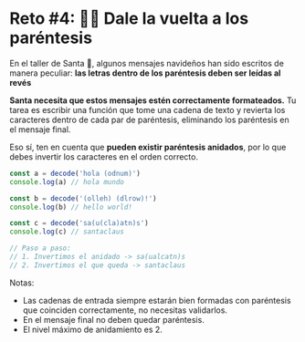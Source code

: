 # Reto #4: 😵‍💫 Dale la vuelta a los paréntesis

En el taller de Santa 🎅, algunos mensajes navideños han sido escritos de manera peculiar: **las letras dentro de los paréntesis deben ser leídas al revés**

**Santa necesita que estos mensajes estén correctamente formateados.** Tu tarea es escribir una función que tome una cadena de texto y revierta los caracteres dentro de cada par de paréntesis, eliminando los paréntesis en el mensaje final.

Eso sí, ten en cuenta que **pueden existir paréntesis anidados**, por lo que debes invertir los caracteres en el orden correcto.

```javascript
const a = decode('hola (odnum)')
console.log(a) // hola mundo

const b = decode('(olleh) (dlrow)!')
console.log(b) // hello world!

const c = decode('sa(u(cla)atn)s')
console.log(c) // santaclaus

// Paso a paso:
// 1. Invertimos el anidado -> sa(ualcatn)s
// 2. Invertimos el que queda -> santaclaus
```

Notas:

- Las cadenas de entrada siempre estarán bien formadas con paréntesis que coinciden correctamente, no necesitas validarlos.
- En el mensaje final no deben quedar paréntesis.
- El nivel máximo de anidamiento es 2.
